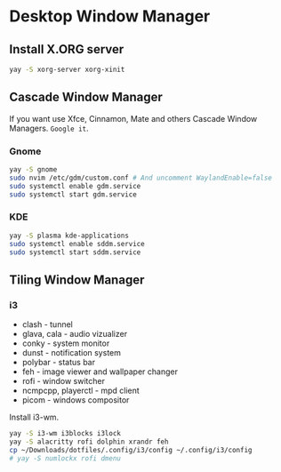 # Desktop Window Manager

## Install X.ORG server
```bash
yay -S xorg-server xorg-xinit
```

## Cascade Window Manager

If you want use Xfce, Cinnamon, Mate and others Cascade Window Managers. `Google it`.

### Gnome
```bash
yay -S gnome
sudo nvim /etc/gdm/custom.conf # And uncomment WaylandEnable=false
sudo systemctl enable gdm.service
sudo systemctl start gdm.service
```

### KDE
```bash
yay -S plasma kde-applications
sudo systemctl enable sddm.service
sudo systemctl start sddm.service
```

## Tiling Window Manager

### i3

- clash - tunnel
- glava, cala - audio vizualizer
- conky - system monitor
- dunst - notification system
- polybar - status bar
- feh - image viewer and wallpaper changer
- rofi - window switcher
- ncmpcpp, playerctl - mpd client
- picom - windows compositor

Install i3-wm.
```bash
yay -S i3-wm i3blocks i3lock
yay -S alacritty rofi dolphin xrandr feh
cp ~/Downloads/dotfiles/.config/i3/config ~/.config/i3/config
# yay -S numlockx rofi dmenu
```

